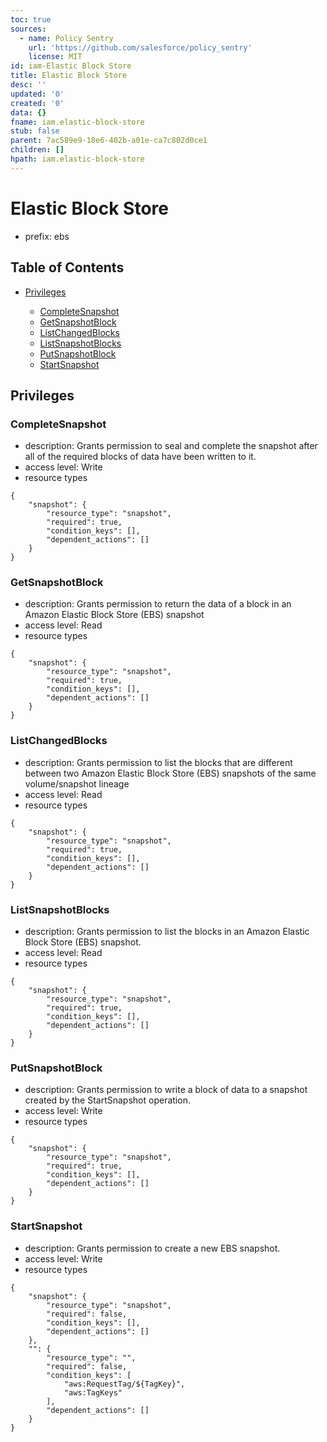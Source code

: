 ```yaml
---
toc: true
sources:
  - name: Policy Sentry
    url: 'https://github.com/salesforce/policy_sentry'
    license: MIT
id: iam-Elastic Block Store
title: Elastic Block Store
desc: ''
updated: '0'
created: '0'
data: {}
fname: iam.elastic-block-store
stub: false
parent: 7ac589e9-18e6-402b-a01e-ca7c802d0ce1
children: []
hpath: iam.elastic-block-store
---
```

# Elastic Block Store

- prefix: ebs

## Table of Contents

- [Privileges](#privileges)

  - [CompleteSnapshot](#completesnapshot)
  - [GetSnapshotBlock](#getsnapshotblock)
  - [ListChangedBlocks](#listchangedblocks)
  - [ListSnapshotBlocks](#listsnapshotblocks)
  - [PutSnapshotBlock](#putsnapshotblock)
  - [StartSnapshot](#startsnapshot)

## Privileges

### CompleteSnapshot

- description: Grants permission to seal and complete the snapshot after all of the required blocks of data have been written to it.
- access level: Write
- resource types

```
{
    "snapshot": {
        "resource_type": "snapshot",
        "required": true,
        "condition_keys": [],
        "dependent_actions": []
    }
}
```

### GetSnapshotBlock

- description: Grants permission to return the data of a block in an Amazon Elastic Block Store (EBS) snapshot
- access level: Read
- resource types

```
{
    "snapshot": {
        "resource_type": "snapshot",
        "required": true,
        "condition_keys": [],
        "dependent_actions": []
    }
}
```

### ListChangedBlocks

- description: Grants permission to list the blocks that are different between two Amazon Elastic Block Store (EBS) snapshots of the same volume/snapshot lineage
- access level: Read
- resource types

```
{
    "snapshot": {
        "resource_type": "snapshot",
        "required": true,
        "condition_keys": [],
        "dependent_actions": []
    }
}
```

### ListSnapshotBlocks

- description: Grants permission to list the blocks in an Amazon Elastic Block Store (EBS) snapshot.
- access level: Read
- resource types

```
{
    "snapshot": {
        "resource_type": "snapshot",
        "required": true,
        "condition_keys": [],
        "dependent_actions": []
    }
}
```

### PutSnapshotBlock

- description: Grants permission to write a block of data to a snapshot created by the StartSnapshot operation.
- access level: Write
- resource types

```
{
    "snapshot": {
        "resource_type": "snapshot",
        "required": true,
        "condition_keys": [],
        "dependent_actions": []
    }
}
```

### StartSnapshot

- description: Grants permission to create a new EBS snapshot.
- access level: Write
- resource types

```
{
    "snapshot": {
        "resource_type": "snapshot",
        "required": false,
        "condition_keys": [],
        "dependent_actions": []
    },
    "": {
        "resource_type": "",
        "required": false,
        "condition_keys": [
            "aws:RequestTag/${TagKey}",
            "aws:TagKeys"
        ],
        "dependent_actions": []
    }
}
```
